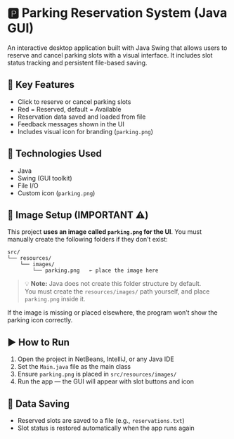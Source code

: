 # 🅿️ Parking Reservation System (Java GUI)

An interactive desktop application built with Java Swing that allows users to reserve and cancel parking slots with a visual interface. It includes slot status tracking and persistent file-based saving.

## 🧠 Key Features
- Click to reserve or cancel parking slots  
- Red = Reserved, default = Available  
- Reservation data saved and loaded from file  
- Feedback messages shown in the UI  
- Includes visual icon for branding (`parking.png`)

## 🧰 Technologies Used
- Java  
- Swing (GUI toolkit)  
- File I/O  
- Custom icon (`parking.png`)

## 📁 Image Setup (IMPORTANT ⚠️)
This project **uses an image called `parking.png` for the UI**. You must manually create the following folders if they don’t exist:

```
src/
└── resources/
    └── images/
        └── parking.png   ← place the image here
```

> 💡 **Note:** Java does not create this folder structure by default.  
> You must create the `resources/images/` path yourself, and place `parking.png` inside it.

If the image is missing or placed elsewhere, the program won’t show the parking icon correctly.

## ▶️ How to Run
1. Open the project in NetBeans, IntelliJ, or any Java IDE  
2. Set the `Main.java` file as the main class  
3. Ensure `parking.png` is placed in `src/resources/images/`  
4. Run the app — the GUI will appear with slot buttons and icon

## 💾 Data Saving
- Reserved slots are saved to a file (e.g., `reservations.txt`)
- Slot status is restored automatically when the app runs again


